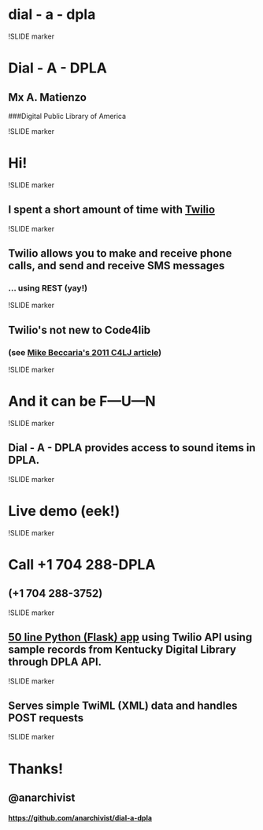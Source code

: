 # dial - a - dpla

!SLIDE marker

# Dial - A - DPLA
## Mx A. Matienzo
###Digital Public Library of America

!SLIDE marker

# Hi!

!SLIDE marker

## I spent a short amount of time with [Twilio](http://twilio.com/)

!SLIDE marker

## Twilio allows you to make and receive phone calls, and send and receive SMS messages
### ... using REST (yay!)

!SLIDE marker

## Twilio's not new to Code4lib
### (see [Mike Beccaria's 2011 C4LJ article](http://journal.code4lib.org/articles/5542))

!SLIDE marker

# And it can be F—U—N

!SLIDE marker

## Dial - A - DPLA provides access to sound items in DPLA.

!SLIDE marker

# Live demo (eek!)

!SLIDE marker 

# Call +1 704 288-DPLA
## (+1 704 288-3752)

!SLIDE marker

## [50 line Python (Flask) app](https://github.com/anarchivist/dial-a-dpla/blob/master/dial_a_dpla/app.py) using Twilio API using sample records from Kentucky Digital Library through DPLA API.

!SLIDE marker

## Serves simple TwiML (XML) data and handles POST requests

!SLIDE marker

# Thanks!
## @anarchivist
#### https://github.com/anarchivist/dial-a-dpla

